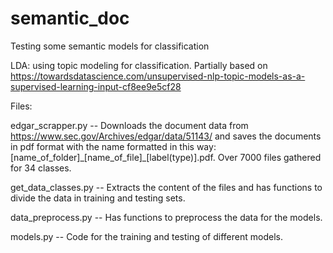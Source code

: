 # semantic_doc
Testing some semantic models for classification

LDA: using topic modeling for classification. Partially based on https://towardsdatascience.com/unsupervised-nlp-topic-models-as-a-supervised-learning-input-cf8ee9e5cf28

Files:

edgar\_scrapper.py -- Downloads the document data from https://www.sec.gov/Archives/edgar/data/51143/ and saves the documents in pdf format with the name formatted in this way: \[name\_of\_folder\]\_\[name\_of\_file\]\_\[label(type)\].pdf. Over 7000 files gathered for 34 classes.

get\_data\_classes.py -- Extracts the content of the files and has functions to divide the data in training and testing sets.

data\_preprocess.py -- Has functions to preprocess the data for the models.

models.py -- Code for the training and testing of different models.
